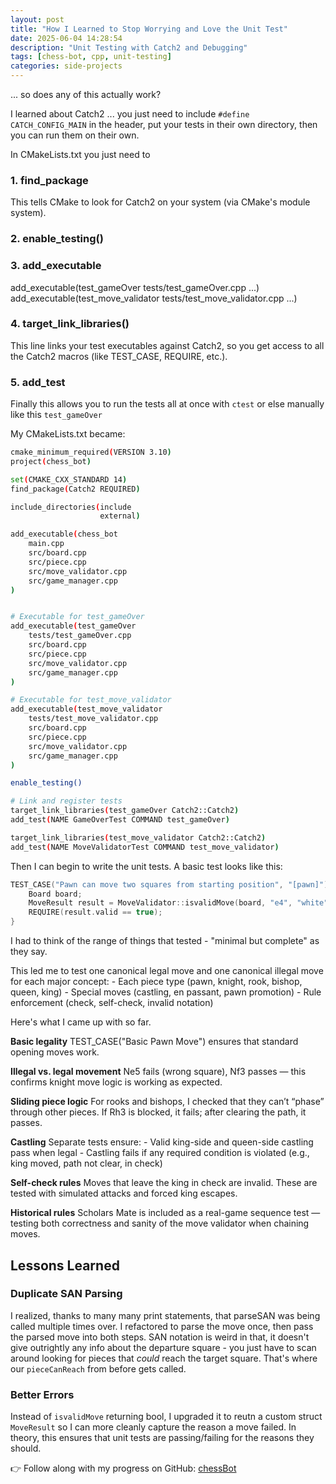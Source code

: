 ```yaml
---
layout: post
title: "How I Learned to Stop Worrying and Love the Unit Test"
date: 2025-06-04 14:28:54
description: "Unit Testing with Catch2 and Debugging"
tags: [chess-bot, cpp, unit-testing]
categories: side-projects
---
```


... so does any of this actually work?

I learned about Catch2 ... you just need to include `#define CATCH_CONFIG_MAIN` in the header, put your tests in their own directory, then you can run them on their own.

In CMakeLists.txt you just need to

### 1. find_package

This tells CMake to look for Catch2 on your system (via CMake's module system).

### 2. enable_testing()

### 3. add_executable

add_executable(test_gameOver tests/test_gameOver.cpp ...)
add_executable(test_move_validator tests/test_move_validator.cpp ...)

### 4. target_link_libraries()

This line links your test executables against Catch2, so you get access to all the Catch2 macros (like TEST_CASE, REQUIRE, etc.).

### 5. add_test

Finally this allows you to run the tests all at once with `ctest` or else manually like this `test_gameOver`

My CMakeLists.txt became:

```bash
cmake_minimum_required(VERSION 3.10)
project(chess_bot)

set(CMAKE_CXX_STANDARD 14)
find_package(Catch2 REQUIRED)

include_directories(include
                    external)

add_executable(chess_bot
    main.cpp
    src/board.cpp
    src/piece.cpp
    src/move_validator.cpp
    src/game_manager.cpp
)


# Executable for test_gameOver
add_executable(test_gameOver
    tests/test_gameOver.cpp
    src/board.cpp
    src/piece.cpp
    src/move_validator.cpp
    src/game_manager.cpp
)

# Executable for test_move_validator
add_executable(test_move_validator
    tests/test_move_validator.cpp
    src/board.cpp
    src/piece.cpp
    src/move_validator.cpp
    src/game_manager.cpp
)

enable_testing()

# Link and register tests
target_link_libraries(test_gameOver Catch2::Catch2)
add_test(NAME GameOverTest COMMAND test_gameOver)

target_link_libraries(test_move_validator Catch2::Catch2)
add_test(NAME MoveValidatorTest COMMAND test_move_validator)
```

Then I can begin to write the unit tests. A basic test looks like this:

```cpp
TEST_CASE("Pawn can move two squares from starting position", "[pawn]") {
    Board board;
    MoveResult result = MoveValidator::isvalidMove(board, "e4", "white");
    REQUIRE(result.valid == true);
}
```

I had to think of the range of things that tested - "minimal but complete" as they say.

This led me to test one canonical legal move and one canonical illegal move for each major concept: - Each piece type (pawn, knight, rook, bishop, queen, king) - Special moves (castling, en passant, pawn promotion) - Rule enforcement (check, self-check, invalid notation)

Here's what I came up with so far.

**Basic legality**
TEST_CASE("Basic Pawn Move") ensures that standard opening moves work.

**Illegal vs. legal movement**
Ne5 fails (wrong square), Nf3 passes — this confirms knight move logic is working as expected.

**Sliding piece logic**
For rooks and bishops, I checked that they can’t “phase” through other pieces. If Rh3 is blocked, it fails; after clearing the path, it passes.

**Castling**
Separate tests ensure: - Valid king-side and queen-side castling pass when legal - Castling fails if any required condition is violated (e.g., king moved, path not clear, in check)

**Self-check rules**
Moves that leave the king in check are invalid. These are tested with simulated attacks and forced king escapes.

**Historical rules**
Scholars Mate is included as a real-game sequence test — testing both correctness and sanity of the move validator when chaining moves.

## Lessons Learned

### Duplicate SAN Parsing

I realized, thanks to many many print statements, that parseSAN was being called multiple times over. I refactored to parse the move once, then pass the parsed move into both steps. SAN notation is weird in that, it doesn't give outrightly any info about the departure square - you just have to scan around looking for pieces that _could_ reach the target square. That's where our `pieceCanReach` from before gets called.

### Better Errors

Instead of `isvalidMove` returning bool, I upgraded it to reutn a custom struct `MoveResult` so I can more cleanly capture the reason a move failed. In theory, this ensures that unit tests are passing/failing for the reasons they should.

👉 Follow along with my progress on GitHub: [chessBot](https://github.com/suchkristenwow/chessBot)
